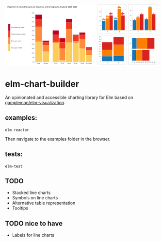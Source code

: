 ![elm-chart-builder](./elm-chart-builder-example.png?raw=true "elm-chart-builder-example")

# elm-chart-builder
An opinionated and accessible charting library for Elm based on [gampleman/elm-visualization](https://github.com/gampleman/elm-visualization).

## examples:
`elm reactor`

Then navigate to the examples folder in the browser.

## tests:
`elm-test`

## TODO 
* Stacked line charts
* Symbols on line charts
* Alternative table representation 
* Tooltips

## TODO nice to have
* Labels for line charts
